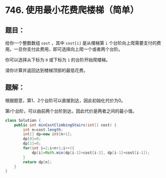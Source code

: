 # 746. 使用最小花费爬楼梯（简单）
## 题目：
给你一个整数数组 `cost` ，其中 `cost[i]` 是从楼梯第 `i` 个台阶向上爬需要支付的费用。一旦你支付此费用，即可选择向上爬一个或者两个台阶。

你可以选择从下标为 `0` 或下标为 `1` 的台阶开始爬楼梯。

请你计算并返回达到楼梯顶部的最低花费。
## 题解：
根据题意，第1、2个台阶可以直接到达，因此初始化代价为0。

第i个台阶，可以由前两个台阶到达，因此代价是两者之间的最小值。
```java
class Solution {
    public int minCostClimbingStairs(int[] cost) {
        int n=cost.length;
        int[] dp=new int[n+1];
        dp[0]=0;
        dp[1]=0;
        for(int i=2;i<n+1;i++){
            dp[i]=Math.min(dp[i-2]+cost[i-2], dp[i-1]+cost[i-1]);
        }
        return dp[n];
    }
}
```